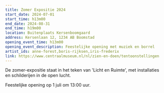 ```yaml
---
title: Zomer Expositie 2024
start_date: 2024-07-01
start_time: h13m00
end_date: 2024-08-31
end_time: h19m00
location: Buitenplaats Kersenboomgaard
address: Kersenlaan 12, 1234 AB Boomstad
opening_event_time: h13m00
opening_event_description: Feestelijke opening met muziek en borrel
artist_ids: anne-forest,boris-rijksen,iris-frederix
link: https://www.centraalmuseum.nl/nl/zien-en-doen/tentoonstellingen
---
```


De zomer-expositie staat in het teken van 'Licht en Ruimte', met installaties en schilderijen in de open lucht.

Feestelijke opening op 1 juli om 13:00 uur.
